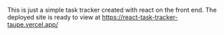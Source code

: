 This is just a simple task tracker created with react on the front end.
The deployed site is ready to view at https://react-task-tracker-taupe.vercel.app/ 

